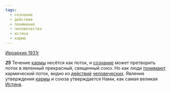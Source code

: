```yaml
---
tags:
  - сознание
  - действие
  - понимание
  - человечество
  - истина
  - карма
---
```


[Иерархия 1931г](https://127.0.0.1:4002/agni/1931)

___25___
Течение [кармы](../../../tags/#карма) несётся как поток, и [сознание](../../../tags/#сознание) может претворить поток в явленный прекрасный, священный союз. Но как люди [понимают](../../../tags/#понимание) кармический поток, видно из [действий](../../../tags/#действие) [человеческих](../../../tags/#человечество). Явление утверждения [кармы](../../../tags/#карма) и союза утверждается Нами, как самая великая [Истина](../../../tags/#истина).   

